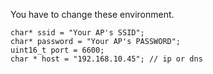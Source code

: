 You have to change these environment.

```
char* ssid = "Your AP's SSID";
char* password = "Your AP's PASSWORD";
uint16_t port = 6600;
char * host = "192.168.10.45"; // ip or dns
```
